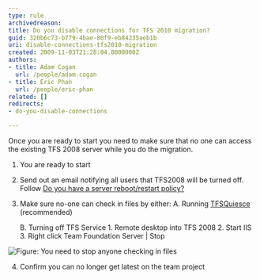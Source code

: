 ```yaml
---
type: rule
archivedreason: 
title: Do you disable connections for TFS 2010 migration?
guid: 320b6c73-b779-4bae-80f9-eb84235aeb1b
uri: disable-connections-tfs2010-migration
created: 2009-11-03T21:28:04.0000000Z
authors:
- title: Adam Cogan
  url: /people/adam-cogan
- title: Eric Phan
  url: /people/eric-phan
related: []
redirects: 
- do-you-disable-connections

---
```


Once you are ready to start you need to make sure that no one can access the existing TFS 2008 server while you do the migration.

<!--endintro-->

1. You are ready to start
2. Send out an email notifying all users that TFS2008 will be turned off. 
  Follow [Do you have a server reboot/restart policy?](/planned-outage-process)
3. Make sure no-one can check in files by either:
    A. Running [TFSQuiesce](https://social.msdn.microsoft.com/Forums/vstudio/en-US/1ec7dc4a-ba2b-4d06-86a3-0924cbe3e919/tfsservicecontrol-quiesce-requirement-for-backups?forum=tfsadmin) (recommended) 
    
    B. Turning off TFS Service
        1. Remote desktop into TFS 2008
        2. Start IIS
        3. Right click Team Foundation Server | Stop

![Figure: You need to stop anyone checking in files](StopTFSServices.png)

4. Confirm you can no longer get latest on the team project


